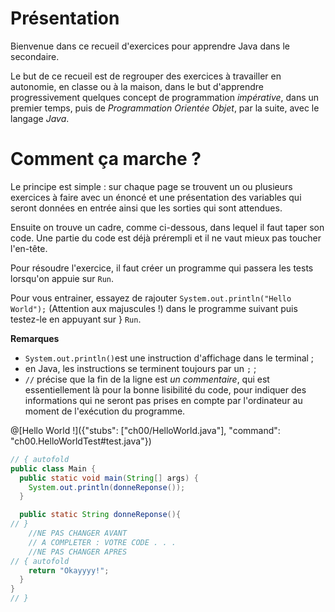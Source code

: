 # Présentation

Bienvenue dans ce recueil d'exercices pour apprendre Java dans le secondaire.

Le but de ce recueil est de regrouper des exercices à travailler en autonomie, en classe ou à la maison, dans le but d'apprendre progressivement quelques concept de programmation _impérative_, dans un premier temps, puis de _Programmation Orientée Objet_, par la suite, avec le langage *Java*.

# Comment ça marche ?

Le principe est simple : sur chaque page se trouvent un ou plusieurs exercices à faire avec un énoncé et une présentation des variables qui seront données en entrée ainsi que les sorties qui sont attendues.

Ensuite on trouve un cadre, comme ci-dessous, dans lequel il faut taper son code. Une partie du code est déjà prérempli et il ne vaut mieux pas toucher l'en-tête.

Pour résoudre l'exercice, il faut créer un programme qui passera les tests lorsqu'on appuie sur `Run`.

Pour vous entrainer, essayez de rajouter `System.out.println("Hello World");` (Attention aux majuscules !) dans le programme suivant puis testez-le en appuyant sur } `Run`.

**Remarques**
 - `System.out.println()`est une instruction d'affichage dans le terminal ;
 - en Java, les instructions se terminent toujours par un `;` ;
 - `//` précise que la fin de la ligne est *un commentaire*, qui est essentiellement là pour la bonne lisibilité du code, pour indiquer des informations qui ne seront pas prises en compte par l'ordinateur au moment de l'exécution du programme.

 @[Hello World !]({"stubs": ["ch00/HelloWorld.java"], "command": "ch00.HelloWorldTest#test.java"})


```java runnable
// { autofold
public class Main {
  public static void main(String[] args) {
    System.out.println(donneReponse());
  }

  public static String donneReponse(){
// }
    //NE PAS CHANGER AVANT
    // A COMPLETER : VOTRE CODE . . .
    //NE PAS CHANGER APRES
// { autofold
    return "Okayyyy!";
  }
}
// }
```
